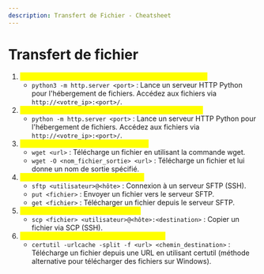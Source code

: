 ```yaml
---
description: Transfert de Fichier - Cheatsheet
---
```


# Transfert de fichier

1. <mark style="color:yellow;">Transfert de fichier avec un serveur Python (Linux/Unix) :</mark>
   * `python3 -m http.server <port>` : Lance un serveur HTTP Python pour l'hébergement de fichiers. Accédez aux fichiers via `http://<votre_ip>:<port>/`.
2. <mark style="color:yellow;">Transfert de fichier avec un serveur Python (Windows) :</mark>
   * `python -m http.server <port>` : Lance un serveur HTTP Python pour l'hébergement de fichiers. Accédez aux fichiers via `http://<votre_ip>:<port>/`.
3. <mark style="color:yellow;">Téléchargement de fichiers avec wget :</mark>
   * `wget <url>` : Télécharge un fichier en utilisant la commande wget.
   * `wget -O <nom_fichier_sortie> <url>` : Télécharge un fichier et lui donne un nom de sortie spécifié.
4. <mark style="color:yellow;">Transfert de fichier avec SFTP (SSH) :</mark>
   * `sftp <utilisateur>@<hôte>` : Connexion à un serveur SFTP (SSH).
   * `put <fichier>` : Envoyer un fichier vers le serveur SFTP.
   * `get <fichier>` : Télécharger un fichier depuis le serveur SFTP.
5. <mark style="color:yellow;">Transfert de fichier avec SCP (SSH) :</mark>
   * `scp <fichier> <utilisateur>@<hôte>:<destination>` : Copier un fichier via SCP (SSH).
6. <mark style="color:yellow;">Transfert de fichier avec certutil (Windows) :</mark>
   * `certutil -urlcache -split -f <url> <chemin_destination>` : Télécharge un fichier depuis une URL en utilisant certutil (méthode alternative pour télécharger des fichiers sur Windows).

